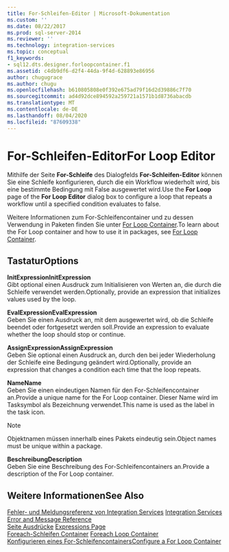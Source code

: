 ```yaml
---
title: For-Schleifen-Editor | Microsoft-Dokumentation
ms.custom: ''
ms.date: 08/22/2017
ms.prod: sql-server-2014
ms.reviewer: ''
ms.technology: integration-services
ms.topic: conceptual
f1_keywords:
- sql12.dts.designer.forloopcontainer.f1
ms.assetid: c4db9df6-d2f4-44da-9f4d-628893e86956
author: chugugrace
ms.author: chugu
ms.openlocfilehash: b610805808e0f392e675ad79f16d2d39886c7f70
ms.sourcegitcommit: ad4d92dce894592a259721a1571b1d8736abacdb
ms.translationtype: MT
ms.contentlocale: de-DE
ms.lasthandoff: 08/04/2020
ms.locfileid: "87609338"
---
```

# <a name="for-loop-editor"></a><span data-ttu-id="d6632-102">For-Schleifen-Editor</span><span class="sxs-lookup"><span data-stu-id="d6632-102">For Loop Editor</span></span>
  <span data-ttu-id="d6632-103">Mithilfe der Seite **For-Schleife** des Dialogfelds **For-Schleifen-Editor** können Sie eine Schleife konfigurieren, durch die ein Workflow wiederholt wird, bis eine bestimmte Bedingung mit False ausgewertet wird.</span><span class="sxs-lookup"><span data-stu-id="d6632-103">Use the **For Loop** page of the **For Loop Editor** dialog box to configure a loop that repeats a workflow until a specified condition evaluates to false.</span></span>  
  
 <span data-ttu-id="d6632-104">Weitere Informationen zum For-Schleifencontainer und zu dessen Verwendung in Paketen finden Sie unter [For Loop Container](control-flow/for-loop-container.md).</span><span class="sxs-lookup"><span data-stu-id="d6632-104">To learn about the For Loop container and how to use it in packages, see [For Loop Container](control-flow/for-loop-container.md).</span></span>  
  
## <a name="options"></a><span data-ttu-id="d6632-105">Tastatur</span><span class="sxs-lookup"><span data-stu-id="d6632-105">Options</span></span>  
 <span data-ttu-id="d6632-106">**InitExpression**</span><span class="sxs-lookup"><span data-stu-id="d6632-106">**InitExpression**</span></span>  
 <span data-ttu-id="d6632-107">Gibt optional einen Ausdruck zum Initialisieren von Werten an, die durch die Schleife verwendet werden.</span><span class="sxs-lookup"><span data-stu-id="d6632-107">Optionally, provide an expression that initializes values used by the loop.</span></span>  
  
 <span data-ttu-id="d6632-108">**EvalExpression**</span><span class="sxs-lookup"><span data-stu-id="d6632-108">**EvalExpression**</span></span>  
 <span data-ttu-id="d6632-109">Geben Sie einen Ausdruck an, mit dem ausgewertet wird, ob die Schleife beendet oder fortgesetzt werden soll.</span><span class="sxs-lookup"><span data-stu-id="d6632-109">Provide an expression to evaluate whether the loop should stop or continue.</span></span>  
  
 <span data-ttu-id="d6632-110">**AssignExpression**</span><span class="sxs-lookup"><span data-stu-id="d6632-110">**AssignExpression**</span></span>  
 <span data-ttu-id="d6632-111">Geben Sie optional einen Ausdruck an, durch den bei jeder Wiederholung der Schleife eine Bedingung geändert wird.</span><span class="sxs-lookup"><span data-stu-id="d6632-111">Optionally, provide an expression that changes a condition each time that the loop repeats.</span></span>  
  
 <span data-ttu-id="d6632-112">**Name**</span><span class="sxs-lookup"><span data-stu-id="d6632-112">**Name**</span></span>  
 <span data-ttu-id="d6632-113">Geben Sie einen eindeutigen Namen für den For-Schleifencontainer an.</span><span class="sxs-lookup"><span data-stu-id="d6632-113">Provide a unique name for the For Loop container.</span></span> <span data-ttu-id="d6632-114">Dieser Name wird im Tasksymbol als Bezeichnung verwendet.</span><span class="sxs-lookup"><span data-stu-id="d6632-114">This name is used as the label in the task icon.</span></span>  
  
> [!NOTE]  
>  <span data-ttu-id="d6632-115">Objektnamen müssen innerhalb eines Pakets eindeutig sein.</span><span class="sxs-lookup"><span data-stu-id="d6632-115">Object names must be unique within a package.</span></span>  
  
 <span data-ttu-id="d6632-116">**Beschreibung**</span><span class="sxs-lookup"><span data-stu-id="d6632-116">**Description**</span></span>  
 <span data-ttu-id="d6632-117">Geben Sie eine Beschreibung des For-Schleifencontainers an.</span><span class="sxs-lookup"><span data-stu-id="d6632-117">Provide a description of the For Loop container.</span></span>  
  
## <a name="see-also"></a><span data-ttu-id="d6632-118">Weitere Informationen</span><span class="sxs-lookup"><span data-stu-id="d6632-118">See Also</span></span>  
 <span data-ttu-id="d6632-119">[Fehler- und Meldungsreferenz von Integration Services](../../2014/integration-services/integration-services-error-and-message-reference.md) </span><span class="sxs-lookup"><span data-stu-id="d6632-119">[Integration Services Error and Message Reference](../../2014/integration-services/integration-services-error-and-message-reference.md) </span></span>  
 <span data-ttu-id="d6632-120">[Seite Ausdrücke](expressions/expressions-page.md) </span><span class="sxs-lookup"><span data-stu-id="d6632-120">[Expressions Page](expressions/expressions-page.md) </span></span>  
 <span data-ttu-id="d6632-121">[Foreach-Schleifen Container](control-flow/foreach-loop-container.md) </span><span class="sxs-lookup"><span data-stu-id="d6632-121">[Foreach Loop Container](control-flow/foreach-loop-container.md) </span></span>  
 [<span data-ttu-id="d6632-122">Konfigurieren eines For-Schleifencontainers</span><span class="sxs-lookup"><span data-stu-id="d6632-122">Configure a For Loop Container</span></span>](../../2014/integration-services/configure-a-for-loop-container.md)  
  
  
